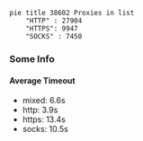 
```mermaid
pie title 38602 Proxies in list
    "HTTP" : 27904
    "HTTPS": 9947
    "SOCKS" : 7450
```

### Some Info
#### Average Timeout

- mixed: 6.6s
- http: 3.9s
- https: 13.4s
- socks: 10.5s